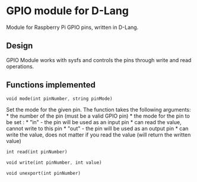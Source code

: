 # GPIO module for D-Lang
Module for Raspberry Pi GPIO pins, written in D-Lang.

## Design
GPIO Module works with sysfs and controls the pins through write and read operations.

## Functions implemented
````rust
void mode(int pinNumber, string pinMode)
````
Set the mode for the given pin. The function takes the following arguments:
    * the number of the pin (must be a valid GPIO pin)
    * the mode for the pin to be set :
        * "in" - the pin will be used as an input pin
            * can read the value, cannot write to this pin
        * "out" - the pin will be used as an output pin 
            * can write the value, does not matter if you read the value (will return the written value)

````rust
int read(int pinNumber)
````

````rust
void write(int pinNumber, int value)
````

````rust
void unexport(int pinNumber)
````

